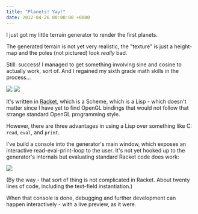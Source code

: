 ```yaml
---
title: "Planets! Yay!"
date: 2012-04-26 00:00:00 +0000
---
```

I just got my little terrain generator to render the first planets.

The generated terrain is not yet very realistic, the "texture" is just
a height-map and the poles (not pictured) look *really* bad.

Still: success! I managed to get something involving sine and cosine
to actually work, sort of. And I regained my sixth grade math skills in
the process...

<img src="http://r-wos.org/media/game-1-1.png">

<img src="http://r-wos.org/media/game-1-2.png">

It's written in <a href="http://www.racket-lang.org">Racket</a>, which
is a Scheme, which is a Lisp - which doesn't matter since I have yet to
find OpenGL bindings that would not follow that strange standard OpenGL
programming style.

However, there are three advantages in using a Lisp over something
like C: `read`, `eval`, and `print`.

I've build a console into the generator's main window, which exposes
an interactive read-eval-print-loop to the user. It's not yet hooked up
to the generator's internals but evaluating standard Racket code does
work:
 
<img src="http://r-wos.org/media/game-1-3.png">

(By the way - that sort of thing is not complicated in Racket. About
twenty lines of code, including the text-field instantiation.)

When that console is done, debugging and further development can happen
interactively - with a live preview, as it were.
